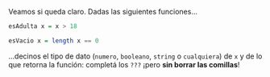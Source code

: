 Veamos si queda claro. Dadas las siguientes funciones...

```haskell
esAdulta x = x > 18

esVacio x = length x == 0  
```

...decinos el tipo de dato (`numero`, `booleano`, `string`
 o `cualquiera`) de `x` y de lo que retorna la función: completá los `???` ¡pero **sin borrar las comillas**!